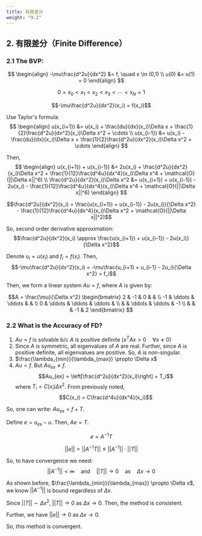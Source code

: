 ```yaml
---
title: 有限差分
weight: "9.2"
---
```


## 2. 有限差分（Finite Difference）

### 2.1 The BVP:
$$
\begin{align}
-\mu\frac{d^2u}{dx^2} &= f, \quad x \in (0,1) \\
u(0) &= u(1) = 0
\end{align}
$$

$$0 = x_0 < x_1 < x_2 < x_3 < \cdots < x_N = 1$$

$$-\mu\frac{d^2u}{dx^2}(x_i) = f(x_i)$$

Use Taylor's formula:
$$
\begin{align}
u(x_{i+1}) &= u(x_i) + \frac{du}{dx}(x_i)\Delta x + \frac{1}{2}\frac{d^2u}{dx^2}(x_i)\Delta x^2 + \cdots \\
u(x_{i-1}) &= u(x_i) - \frac{du}{dx}(x_i)\Delta x + \frac{1}{2}\frac{d^2u}{dx^2}(x_i)\Delta x^2 + \cdots
\end{align}
$$

Then,
$$
\begin{align}
u(x_{i+1}) + u(x_{i-1}) &= 2u(x_i) + \frac{d^2u}{dx^2}(x_i)\Delta x^2 + \frac{1}{12}\frac{d^4u}{dx^4}(x_i)\Delta x^4 + \mathcal{O}(||\Delta x||^6) \\
\frac{d^2u}{dx^2}(x_i)\Delta x^2 &= u(x_{i+1}) + u(x_{i-1}) - 2u(x_i) - \frac{1}{12}\frac{d^4u}{dx^4}(x_i)\Delta x^4 + \mathcal{O}(||\Delta x||^6)
\end{align}
$$

$$\frac{d^2u}{dx^2}(x_i) = \frac{u(x_{i+1}) + u(x_{i-1}) - 2u(x_i)}{\Delta x^2} - \frac{1}{12}\frac{d^4u}{dx^4}(x_i)\Delta x^2 + \mathcal{O}(||\Delta x||^2)$$

So, second order derivative approximation:
$$\frac{d^2u}{dx^2}(x_i) \approx \frac{u(x_{i+1}) + u(x_{i-1}) - 2u(x_i)}{\Delta x^2}$$

Denote $u_i = u(x_i)$ and $f_i = f(x_i)$. Then,
$$-\mu\frac{d^2u}{dx^2}(x_i) = -\mu\frac{u_{i+1} + u_{i-1} - 2u_i}{\Delta x^2} = f_i$$

Then, we form a linear system $Au = f$, where $A$ is given by:

$$A = \frac{\mu}{\Delta x^2}
\begin{bmatrix}
2 & -1 & 0 & & \\
-1 & \ddots & \ddots & & \\
0 & \ddots & \ddots & \ddots & \\
 & & \ddots & \ddots & -1 \\
 & & & -1 & 2
\end{bmatrix}
$$

### 2.2 What is the Accuracy of FD?

1. $Au = f$ is solvable b/c $A$ is positive definite $(x^TAx > 0 \quad \forall x \neq 0)$
2. Since $A$ is symmetric, all eigenvalues of $A$ are real. Further, since $A$ is positive definite, all eigenvalues are positive. So, $A$ is non-singular.
3. $\frac{\lambda_{min}}{\lambda_{max}} \propto \Delta x$
4. $Au = f$. But $Au_{ex} \neq f$.
   $$Au_{ex} = \left[\frac{d^2u}{dx^2}(x_i)\right] + T_i$$
   where $T_i = C(x_i)\Delta x^2$. From previously noted,
   $$C(x_i) = C\frac{d^4u}{dx^4}(x_i)$$

So, one can write: $Au_{ex} = f + T$.

Define $e = u_{ex} - u$. Then, $Ae = T$.

$$e = A^{-1}T$$

$$||e|| = ||A^{-1}T|| \leq ||A^{-1}|| \cdot ||T||$$

So, to have convergence we need:
$$||A^{-1}|| < \infty \quad \text{and} \quad ||T|| \to 0 \quad \text{as} \quad \Delta x \to 0$$

As shown before, $\frac{\lambda_{min}}{\lambda_{max}} \propto \Delta x$, we know $||A^{-1}||$ is bound regardless of $\Delta x$.

Since $||T|| \sim \Delta x^2$, $||T|| \to 0$ as $\Delta x \to 0$. Then, the method is consistent.

Further, we have $||e|| \to 0$ as $\Delta x \to 0$.

So, this method is convergent.

